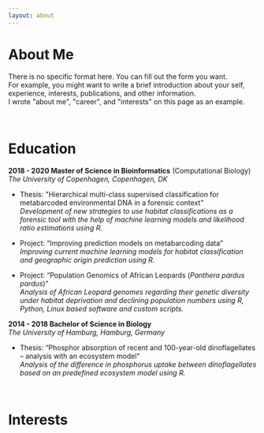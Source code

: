 ```yaml
---
layout: about 
---
```


# About Me
There is no specific format here. You can fill out the form you want.  
For example, you might want to write a brief introduction about your self, experience, interests, publications, and other information.  
I wrote "about me", "career", and "interests" on this page as an example.  

<br/>

# Education
**2018 - 2020 Master of Science in Bioinformatics** (Computational Biology)      
*The University of Copenhagen, Copenhagen, DK* 

- Thesis: "Hierarchical multi-class supervised classification for metabarcoded environmental DNA in a forensic context"      
*Development of new strategies to use habitat classifications as a forensic tool with the help of machine learning models and likelihood ratio estimations using R.*

- Project: “Improving prediction models on metabarcoding data”      
*Improving current machine learning models for habitat classification and geographic origin prediction using R.*

- Project: “Population Genomics of African Leopards (*Panthera pardus pardus*)”      
*Analysis of African Leopard genomes regarding their genetic diversity under habitat deprivation and declining population numbers using R, Python, Linux based software and custom scripts.*

**2014 - 2018 Bachelor of Science in Biology**    
*The University of Hamburg, Hamburg, Germany*    

- Thesis: “Phosphor absorption of recent and 100-year-old dinoflagellates – analysis with an ecosystem model”    
*Analysis of the difference in phosphorus uptake between dinoflagellates based on an predefined ecosystem model using R.*   


<br/>

# Interests
 
